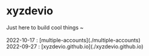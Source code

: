 <h1>xyzdevio</h1>Just here to build cool things ~<!-- PROJECT LIST_BEGIN --><br/><br/>2022-10-17 : [multiple-accounts](./multiple-accounts) <br/>2022-09-27 : [xyzdevio.github.io](./xyzdevio.github.io)<br/><br/><!-- PROJECT LIST_END --><br/></h3>
